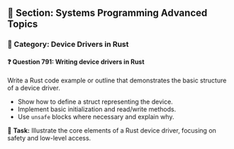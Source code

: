 ## 📘 Section: Systems Programming Advanced Topics  
### 🔹 Category: Device Drivers in Rust  
#### ❓ Question 791: Writing device drivers in Rust

Write a Rust code example or outline that demonstrates the basic structure of a device driver. 

- Show how to define a struct representing the device.
- Implement basic initialization and read/write methods.
- Use `unsafe` blocks where necessary and explain why.

🔧 **Task:** Illustrate the core elements of a Rust device driver, focusing on safety and low-level access.
